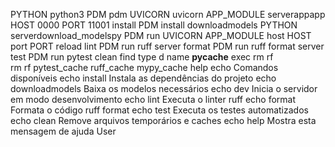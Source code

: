 PYTHON  python3
PDM  pdm
UVICORN  uvicorn
APP_MODULE  serverappapp
HOST  0000
PORT  11001
install
PDM install
downloadmodels
PYTHON serverdownload_modelspy
PDM run UVICORN APP_MODULE host HOST port PORT reload
lint
PDM run ruff server
format
PDM run ruff format server
test
PDM run pytest
clean
find  type d name __pycache__ exec rm rf  
rm rf pytest_cache ruff_cache mypy_cache
help
echo Comandos disponíveis
echo  install Instala as dependências do projeto
echo  downloadmodels Baixa os modelos necessários
echo  dev Inicia o servidor em modo desenvolvimento
echo  lint Executa o linter ruff
echo  format Formata o código ruff format
echo  test Executa os testes automatizados
echo  clean Remove arquivos temporários e caches
echo  help Mostra esta mensagem de ajuda
User